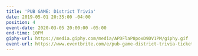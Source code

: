 ```yaml
---
title: 'PUB GAME: District Trivia'
date: 2019-05-01 20:35:00 -04:00
position: 4
event-date: 2020-03-05 20:00:00 -05:00
end-time: 10PM
giphy-url: https://media.giphy.com/media/APDFlaP8poxD9DV1PM/giphy.gif
event-url: https://www.eventbrite.com/e/pub-game-district-trivia-tickets-97013456861
---
```



